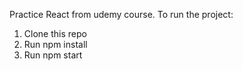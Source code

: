 Practice React from udemy course. 
To run the project: 

1. Clone this repo
2. Run npm install
3. Run npm start